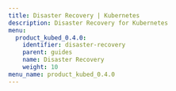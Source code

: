```yaml
---
title: Disaster Recovery | Kubernetes
description: Disaster Recovery for Kubernetes
menu:
  product_kubed_0.4.0:
    identifier: disaster-recovery
    parent: guides
    name: Disaster Recovery
    weight: 10
menu_name: product_kubed_0.4.0
---
```


